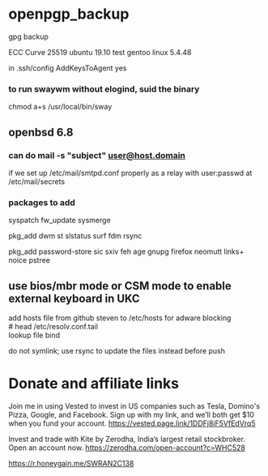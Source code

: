 # openpgp_backup

gpg backup

ECC Curve 25519
ubuntu 19.10 test
gentoo linux 5.4.48


in .ssh/config
AddKeysToAgent yes

### to run swaywm without elogind, suid the binary
chmod a+s /usr/local/bin/sway


## openbsd 6.8

### can do mail -s "subject" user@host.domain
if we set up /etc/mail/smtpd.conf properly as a relay
with user:passwd at /etc/mail/secrets

### packages to add

syspatch
fw_update
sysmerge

pkg_add dwm st slstatus surf fdm rsync

pkg_add password-store sic sxiv feh age gnupg firefox neomutt links+ noice pstree


## use bios/mbr mode or CSM mode to enable external keyboard in UKC


add hosts file from github steven to /etc/hosts for adware blocking  
\# head /etc/resolv.conf.tail  
lookup file bind

do not symlink; use rsync to update the files instead before push

# Donate and affiliate links

Join me in using Vested to invest in US companies such as Tesla, Domino's Pizza, Google, and Facebook. Sign up with my link, and we’ll both get $10 when you fund your account. 
https://vested.page.link/1DDFj8iF5VfEdVrq5

Invest and trade with Kite by Zerodha, India’s largest retail stockbroker. Open an account now. https://zerodha.com/open-account?c=WHC528

https://r.honeygain.me/SWRAN2C138
